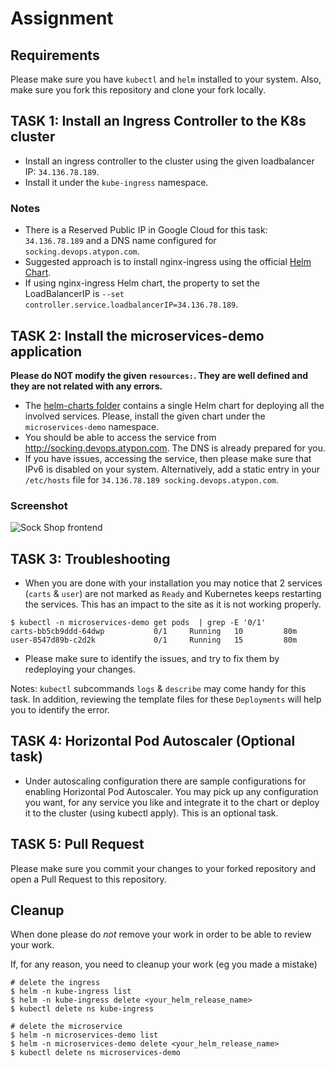 # Assignment

## Requirements

Please make sure you have `kubectl` and `helm` installed to your system.
Also, make sure you fork this repository and clone your fork locally.


## TASK 1: Install an Ingress Controller to the K8s cluster

* Install an ingress controller to the cluster using the given loadbalancer IP: `34.136.78.189`.
* Install it under the `kube-ingress` namespace.

### Notes

* There is a Reserved Public IP in Google Cloud for this task: `34.136.78.189` and a DNS name configured for `socking.devops.atypon.com`.
* Suggested approach is to install nginx-ingress using the official [Helm Chart](https://docs.nginx.com/nginx-ingress-controller/installation/installation-with-helm/).
* If using nginx-ingress Helm chart, the property to set the LoadBalancerIP is `--set controller.service.loadbalancerIP=34.136.78.189`.

## TASK 2: Install the microservices-demo application

**Please do NOT modify the given `resources:`. They are well defined and they are not related with any errors.**

* The [helm-charts folder](./deploy/kubernetes/helm-chart/) contains a single Helm chart for deploying all the involved services. Please, install the given chart under the `microservices-demo` namespace.
* You should be able to access the service from http://socking.devops.atypon.com. The DNS is already prepared for you.
* If you have issues, accessing the service, then please make sure that IPv6 is disabled on your system. Alternatively, add a static entry in your `/etc/hosts` file for `34.136.78.189 socking.devops.atypon.com`.

### Screenshot
![Sock Shop frontend](https://github.com/microservices-demo/microservices-demo.github.io/raw/master/assets/sockshop-frontend.png)

## TASK 3: Troubleshooting

* When you are done with your installation you may notice that 2 services (`carts` & `user`) are not marked as `Ready` and Kubernetes keeps restarting the services. This has an impact to the site as it is not working properly.
```
$ kubectl -n microservices-demo get pods  | grep -E '0/1'
carts-bb5cb9ddd-64dwp           0/1     Running   10         80m
user-8547d89b-c2d2k             0/1     Running   15         80m
```

* Please make sure to identify the issues, and try to fix them by redeploying your changes.

Notes: `kubectl` subcommands `logs` & `describe` may come handy for this task. In addition, reviewing the template files for these `Deployments` will help you to identify the error.

## TASK 4: Horizontal Pod Autoscaler (Optional task)

* Under autoscaling configuration there are sample configurations for enabling Horizontal Pod Autoscaler. You may pick up any configuration you want, for any service you like and integrate it to the chart or deploy it to the cluster (using kubectl apply). This is an optional task.

## TASK 5: Pull Request

Please make sure you commit your changes to your forked repository and open a Pull Request to this repository.


## Cleanup

When done please do *not* remove your work in order to be able to review your work.

If, for any reason, you need to cleanup your work (eg you made a mistake)
```
# delete the ingress
$ helm -n kube-ingress list
$ helm -n kube-ingress delete <your_helm_release_name>
$ kubectl delete ns kube-ingress

# delete the microservice
$ helm -n microservices-demo list
$ helm -n microservices-demo delete <your_helm_release_name>
$ kubectl delete ns microservices-demo
```
